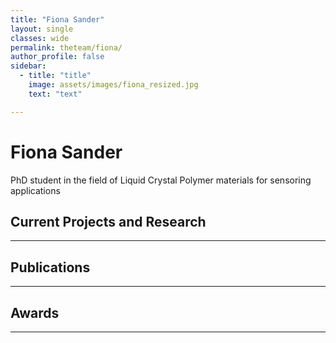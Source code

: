 ```yaml
---
title: "Fiona Sander"
layout: single
classes: wide
permalink: theteam/fiona/
author_profile: false
sidebar:
  - title: "title"
    image: assets/images/fiona_resized.jpg
    text: "text"

---
```


# Fiona Sander

PhD student in the field of Liquid Crystal Polymer materials for sensoring applications
## Current Projects and Research
---

## Publications
---

## Awards
---

